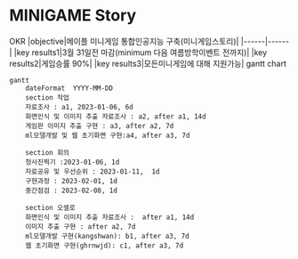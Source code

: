 # MINIGAME Story

OKR
|objective|메이플 미니게임 통합인공지능 구축(미니게임스토리)|
|------|------|
|key results1|3월 31일전 마감(minimum 다음 여름방학이벤트 전까지)|
|key results2|게임승률 90%|
|key results3|모든미니게임에 대해 지원가능|
gantt chart
```mermaid
gantt
    dateFormat  YYYY-MM-DD
    section 작업
    자료조사 : a1, 2023-01-06, 6d
    화면인식 및 이미지 추출 자료조사 : a2, after a1, 14d
    게임판 이미지 추출 구현 : a3, after a2, 7d
    ml모델개발 및 웹 초기화면 구현:a4, after a3, 7d
    
    section 회의
    청사진찍기 :2023-01-06, 1d
    자료공유 및 우선순위 : 2023-01-11,  1d
    구현과정 : 2023-02-01, 1d
    중간점검 : 2023-02-08, 1d
    
    section 오셀로
    화면인식 및 이미지 추출 자료조사 :  after a1, 14d
    이미지 추출 구현 : after a2, 7d
    ml모델개발 구현(kangshwan): b1, after a3, 7d
    웹 초기화면 구현(ghrnwjd): c1, after a3, 7d

```
